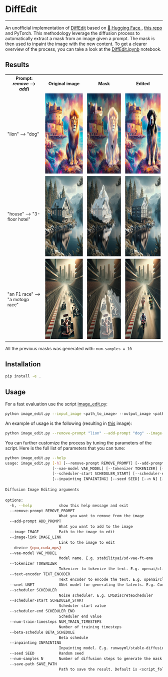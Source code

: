 # DiffEdit
___

An unofficial implementation of <a href="https://arxiv.org/abs/2210.11427"> DiffEdit</a> based on <a href="https://huggingface.co"> 🤗 Hugging Face </a>, <a href="https://github.com/johnrobinsn/diffusion_experiments/blob/main/DiffEdit.ipynb"> this repo</a> and PyTorch.
This methodology leverage the diffusion process to automatically extract a mask from an image given a prompt. The mask is then used to inpaint the image with the new content.
To get a clearer overview of the process, you can take a look at the <a href="https://github.com/Gennaro-Farina/diffusion-nbs/blob/master/DiffEdit.ipynb"> DiffEdit.ipynb</a> notebook.

## Results

<table>
<head>
<th> Prompt: <i>remove</i> ⟶ <i>add</i>)</th><th>Original image</th> <th>Mask</th> <th>Edited</th>
</head>
<body>
<tr>
<td>"lion" ⟶ "dog"</td>
<td><img src="static/ai_gen_lion.jpeg" width="256" height="256"></td>
<td><img src="static/ai_gen_lion_mask.png" width="256" height="256"></td>
<td><img src="static/ai_gen_lion_result.png" width="256" height="256"></td>
</tr>
<tr>
<td>"house" ⟶ "3-floor hotel"</td>
<td><img src="static/ai_gen_house.jpeg" width="256" height="256"></td>
<td><img src="static/ai_gen_house_mask.png" width="256" height="256"></td>
<td><img src="static/ai_gen_house_result.png" width="256" height="256"></td>
</tr>
<tr>
<td>"an F1 race" ⟶ "a motogp race"</td>
<td><img src="static/ai_gen_f1.jpeg" width="256" height="256"></td>
<td><img src="static/ai_gen_f1_mask.png" width="256" height="256"></td>
<td><img src="static/ai_gen_f1_result.png" width="256" height="256"></td>
</tr>
</body>
</table>

All the previous masks was generated with: `num-samples = 10`

## Installation

```bash
pip install -e .
```

## Usage

For a fast evaluation use the script <a href="https://github.com/Gennaro-Farina/DiffEdit/blob/main/src/diff_edit/examples/image_edit.py">image_edit.py</a>:

```bash
python image_edit.py --input_image <path_to_image> --output_image <path_to_output_image> --prompt <prompt>
```

An example of usage is the following (resulting in <a href="https://github.com/Gennaro-Farina/DiffEdit/blob/main/static/ai_gen_lion_result.png"> this</a> image):

```bash
python image_edit.py --remove-prompt "lion" --add-prompt "dog" --image-link "https://github.com/Gennaro-Farina/DiffEdit/blob/main/static/ai_gen_lion.jpeg" --num-samples 10
```

You can further customize the process by tuning the parameters of the script. Here is the full list of parameters that you can tune:

```bash
python image_edit.py --help
usage: image_edit.py [-h] [--remove-prompt REMOVE_PROMPT] [--add-prompt ADD_PROMPT] [--image IMAGE] [--image-link IMAGE_LINK] [--device {cpu,cuda,mps}]
                     [--vae-model VAE_MODEL] [--tokenizer TOKENIZER] [--text-encoder TEXT_ENCODER] [--unet UNET] [--scheduler SCHEDULER]
                     [--scheduler-start SCHEDULER_START] [--scheduler-end SCHEDULER_END] [--num-train-timesteps NUM_TRAIN_TIMESTEPS] [--beta-schedule BETA_SCHEDULE]
                     [--inpainting INPAINTING] [--seed SEED] [--n N] [--save-path SAVE_PATH]

Diffusion Image Editing arguments

options:
  -h, --help            show this help message and exit
  --remove-prompt REMOVE_PROMPT
                        What you want to remove from the image
  --add-prompt ADD_PROMPT
                        What you want to add to the image
  --image IMAGE         Path to the image to edit
  --image-link IMAGE_LINK
                        Link to the image to edit
  --device {cpu,cuda,mps}
  --vae-model VAE_MODEL
                        Model name. E.g. stabilityai/sd-vae-ft-ema
  --tokenizer TOKENIZER
                        Tokenizer to tokenize the text. E.g. openai/clip-vit-large-patch14
  --text-encoder TEXT_ENCODER
                        Text encoder to encode the text. E.g. openai/clip-vit-large-patch14
  --unet UNET           UNet model for generating the latents. E.g. CompVis/stable-diffusion-v1-4
  --scheduler SCHEDULER
                        Noise scheduler. E.g. LMSDiscreteScheduler
  --scheduler-start SCHEDULER_START
                        Scheduler start value
  --scheduler-end SCHEDULER_END
                        Scheduler end value
  --num-train-timesteps NUM_TRAIN_TIMESTEPS
                        Number of training timesteps
  --beta-schedule BETA_SCHEDULE
                        Beta schedule
  --inpainting INPAINTING
                        Inpainting model. E.g. runwayml/stable-diffusion-inpainting
  --seed SEED           Random seed
  --num-samples N       Number of diffusion steps to generate the mask
  --save-path SAVE_PATH
                        Path to save the result. Default is <script_folder>/result.png
```

